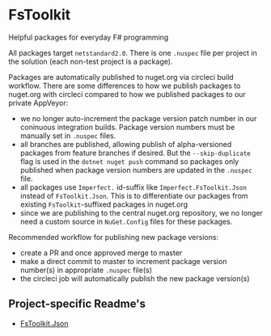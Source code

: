 # FsToolkit
Helpful packages for everyday F# programming

All packages target `netstandard2.0`. There is one `.nuspec` file per project in the solution (each non-test project is a package).

Packages are automatically published to nuget.org via circleci build workflow. There are some differences to how we publish packages to nuget.org with circleci compared to how we published packages to our private AppVeyor:
* we no longer auto-increment the package version patch number in our coninuous integration builds. Package version numbers must be manually set in `.nuspec` files.
* all branches are published, allowing publish of alpha-versioned packages from feature branches if desired. But the `--skip-duplicate` flag is used in the `dotnet nuget push` command so packages only published when package version numbers are updated in the `.nuspec` file.
* all packages use `Imperfect.` id-suffix like `Imperfect.FsToolkit.Json` instead of `FsToolkit.Json`. This is to differentiate our packages from existing `FsToolkit`-suffixed packages in nuget.org 
* since we are publishing to the central nuget.org repository, we no longer need a custom source in `NuGet.Config` files for these packages.

Recommended workflow for publishing new package versions:
* create a PR and once approved merge to master
* make a direct commit to master to increment package version number(s) in appropriate `.nuspec` file(s)
* the circleci job will automatically publish the new package version(s)

## Project-specific Readme's

- [FsToolkit.Json](https://github.com/relayfoods/FsToolkit/tree/master/FsToolkit.Json)

